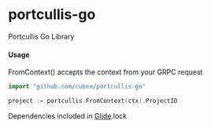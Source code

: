 # portcullis-go
Portcullis Go Library

#### Usage
FromContext() accepts the context from your GRPC request
```go
import "github.com/cubex/portcullis-go"

project := portcullis.FromContext(ctx).ProjectID
```

Dependencies included in [Glide](https://glide.sh/).lock